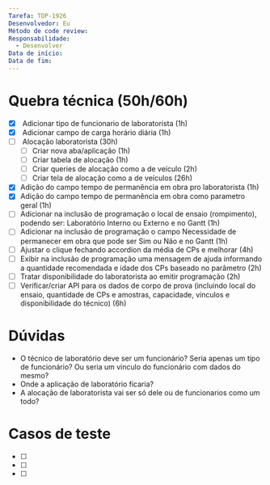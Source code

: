 ```yaml
---
Tarefa: TDP-1926
Desenvolvedor: Eu
Método de code review: 
Responsabilidade:
  - Desenvolver
Data de início: 
Data de fim:
---
```

# Quebra técnica (50h/60h)

- [x]  Adicionar tipo de funcionario de laboratorista (1h)
- [x]  Adicionar campo de carga horário diária (1h)
- [ ]  Alocação laboratorista (30h)
	- [ ] Criar nova aba/aplicação (1h)
	- [ ] Criar tabela de alocação (1h)
	- [ ] Criar queries de alocação como a de veículo (2h)
	- [ ] Criar tela de alocação como a de veículos (26h)
- [x] Adição do campo tempo de permanência em obra pro laboratorista (1h)
- [x] Adição do campo tempo de permanência em obra como parametro geral (1h)
- [ ] Adicionar na inclusão de programação o local de ensaio (rompimento), podendo ser: Laboratório Interno ou Externo e no Gantt (1h)
- [ ] Adicionar na inclusão de programação o campo Necessidade de permanecer em obra que pode ser Sim ou Não e no Gantt (1h)
- [ ] Ajustar o clique fechando accordion da média de CPs e melhorar (4h)
- [ ] Exibir na inclusão de programação uma mensagem de ajuda informando a quantidade recomendada e idade dos CPs baseado no parâmetro (2h)
- [ ] Tratar disponibilidade do laboratorista ao emitir programação (2h)
- [ ] Verificar/criar API para os dados de corpo de prova (incluindo local do ensaio, quantidade de CPs e amostras, capacidade, vínculos e disponibilidade do técnico) (6h)

# Dúvidas
- O técnico de laboratório deve ser um funcionário? Seria apenas um tipo de funcionário? Ou seria um vinculo do funcionário com dados do mesmo?
- Onde a aplicação de laboratório ficaria?
- A alocação de laboratorista vai ser só dele ou de funcionarios como um todo?

# Casos de teste

- [ ] 
- [ ] 
- [ ] 



